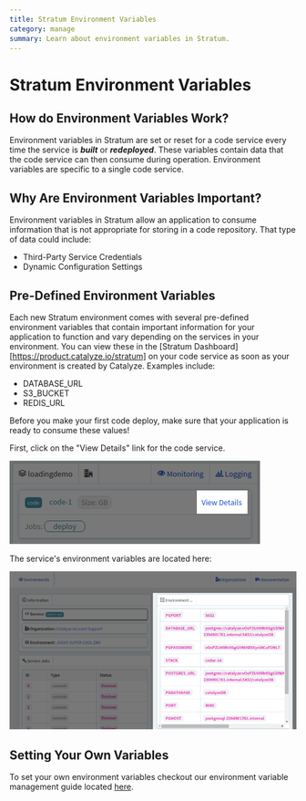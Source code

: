 ```yaml
---
title: Stratum Environment Variables
category: manage
summary: Learn about environment variables in Stratum.
---
```


# Stratum Environment Variables

## How do Environment Variables Work?

Environment variables in Stratum are set or reset for a code service every time the service is ***built*** or ***redeployed***. These variables contain data that the code service can then consume during operation. Environment variables are specific to a single code service.

## Why Are Environment Variables Important?

Environment variables in Stratum allow an application to consume information that is not appropriate for storing in a code repository. That type of data could include:

* Third-Party Service Credentials
* Dynamic Configuration Settings

## Pre-Defined Environment Variables

Each new Stratum environment comes with several pre-defined environment variables that contain important information for your application to function and vary depending on the services in your environment. You can view these in the [Stratum Dashboard][https://product.catalyze.io/stratum] on your code service as soon as your environment is created by Catalyze. Examples include:

* DATABASE_URL
* S3_BUCKET
* REDIS_URL

Before you make your first code deploy, make sure that your application is ready to consume these values!

First, click on the "View Details" link for the code service.

![view](images/dashboard_view_details.png)

The service's environment variables are located here:

![env_variables](images/dashboard_env_variables.png)

## Setting Your Own Variables

To set your own environment variables checkout our environment variable management guide located [here](/stratum/articles/environment-variables-manage/).
